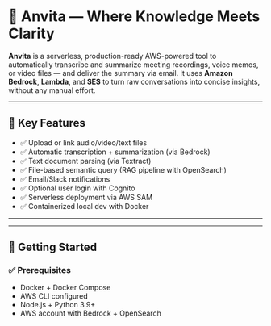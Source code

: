 # 🧠 Anvita — Where Knowledge Meets Clarity

**Anvita** is a serverless, production-ready AWS-powered tool to automatically transcribe and summarize meeting recordings, voice memos, or video files — and deliver the summary via email. It uses **Amazon Bedrock**, **Lambda**, and **SES** to turn raw conversations into concise insights, without any manual effort.

---

## 🌟 Key Features

- ✅ Upload or link audio/video/text files
- ✅ Automatic transcription + summarization (via Bedrock)
- ✅ Text document parsing (via Textract)
- ✅ File-based semantic query (RAG pipeline with OpenSearch)
- ✅ Email/Slack notifications
- ✅ Optional user login with Cognito
- ✅ Serverless deployment via AWS SAM
- ✅ Containerized local dev with Docker

---


---

## 🚀 Getting Started

### ✅ Prerequisites

- Docker + Docker Compose
- AWS CLI configured
- Node.js + Python 3.9+
- AWS account with Bedrock + OpenSearch 


